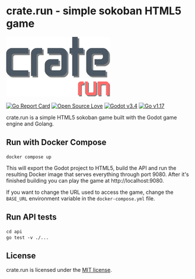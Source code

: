 # crate.run - simple sokoban HTML5 game

![crate.run logo](https://raw.githubusercontent.com/no1msd/crate-run/main/game/resources/logo.png)

[![Go Report Card](https://goreportcard.com/badge/github.com/no1msd/crate-run)](https://goreportcard.com/report/github.com/no1msd/crate-run)
[![Open Source Love](https://badges.frapsoft.com/os/mit/mit.svg?v=102)](https://github.com/ellerbrock/open-source-badge/)
[![Godot v3.4](https://img.shields.io/badge/Godot-v3.4-%23478cbf?logo=godot-engine&logoColor=white)](https://godotengine.org/)
[![Go v1.17](https://img.shields.io/badge/Go-v1.17-%23478cbf?logo=go&logoColor=white)](https://golang.org/)

crate.run is a simple HTML5 sokoban game built with the Godot game engine and Golang.

## Run with Docker Compose

```shell script
docker compose up
```

This will export the Godot project to HTML5, build the API and run the resulting Docker image 
that serves everything through port 9080. After it's finished building you can play the game at 
http://localhost:9080.

If you want to change the URL used to access the game, change the `BASE_URL` environment 
variable in the `docker-compose.yml` file.

## Run API tests

```shell script
cd api
go test -v ./...
```

## License

crate.run is licensed under the [MIT license](https://github.com/no1msd/crate-run/blob/main/LICENSE).
